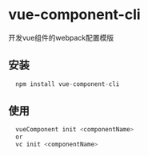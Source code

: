 # vue-component-cli
开发vue组件的webpack配置模版

## 安装
```javascript
  npm install vue-component-cli
```
## 使用
```javascript
  vueComponent init <componentName>
  or
  vc init <componentName>
```

